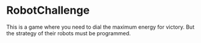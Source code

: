 # RobotChallenge
This is a game where you need to dial the maximum energy for victory. But the strategy of their robots must be programmed.
